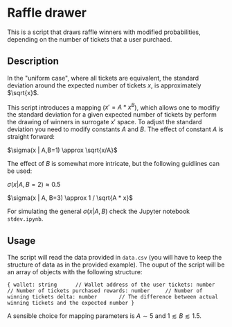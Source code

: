 # Raffle drawer

This is a script that draws raffle winners with modified probabilities, depending on the number of tickets that a user purchaed.

## Description

In the "uniform case", where all tickets are equivalent, the standard deviation around the expected number of tickets $x$, is approximately $\sqrt{x}$.

This script introduces a mapping ($x' = A * x^{B}$), which allows one to modifiy the standard deviation for a given expected number of tickets by perform the drawing of winners in surrogate $x'$ space. To adjust the standard deviation you need to modify constants $A$ and $B$. The effect of constant $A$ is straight forward:

$\sigma(x | A,B=1) \approx \sqrt{x/A}$

The effect of $B$ is somewhat more intricate, but the following guidlines can be used:

$\sigma(x | A, B=2) \approx 0.5$

$\sigma(x | A, B=3) \approx 1 / \sqrt{A * x}$

For simulating the general $\sigma(x| A, B)$ check the Jupyter notebook `stdev.ipynb`.

## Usage

The script will read the data provided in `data.csv` (you will have to keep the structure of data as in the provided example). The ouput of the script will be an array of objects with the following structure: 

``{
    wallet: string      // Wallet address of the user
    tickets: number     // Number of tickets purchased
    rewards: number     // Number of winning tickets
    delta: number       // The difference between actual winning tickets and the expected number
}``

A sensible choice for mapping parameters is $A \sim 5$ and $1 \lesssim B \lesssim 1.5$.
